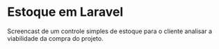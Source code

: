 # Estoque em Laravel
Screencast de um controle simples de estoque para o cliente <cliente> analisar a viabilidade da compra do projeto. 